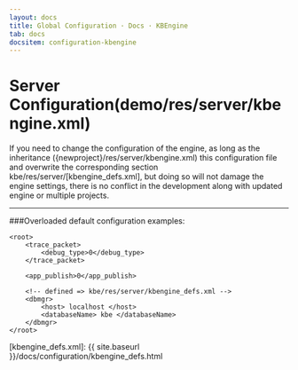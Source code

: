 ```yaml
---
layout: docs
title: Global Configuration · Docs · KBEngine
tab: docs
docsitem: configuration-kbengine
---
```


Server Configuration(demo/res/server/kbengine.xml)
===================

If you need to change the configuration of the engine, as long as the inheritance ({newproject}/res/server/kbengine.xml) 
this configuration file and overwrite the corresponding section kbe/res/server/[kbengine_defs.xml], 
but doing so will not damage the engine settings, there is no conflict in the development along with updated engine or multiple projects.

----------------------------------------
###Overloaded default configuration examples:

	<root>
		<trace_packet>
			<debug_type>0</debug_type>
		</trace_packet>
		
		<app_publish>0</app_publish>
		
		<!-- defined => kbe/res/server/kbengine_defs.xml -->
		<dbmgr>
			<host> localhost </host>
			<databaseName> kbe </databaseName>
		</dbmgr>
	</root>

[kbengine_defs.xml]: {{ site.baseurl }}/docs/configuration/kbengine_defs.html